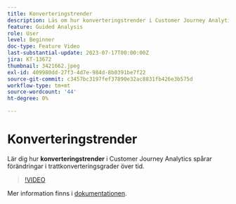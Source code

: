 ```yaml
---
title: Konverteringstrender
description: Läs om hur konverteringstrender i Customer Journey Analytics förändrar trattkonverteringsgraden över tid.
feature: Guided Analysis
role: User
level: Beginner
doc-type: Feature Video
last-substantial-update: 2023-07-17T00:00:00Z
jira: KT-13672
thumbnail: 3421662.jpeg
exl-id: 409980dd-27f3-4d7e-984d-8b0391be7f22
source-git-commit: c3457bc3197fef37890e32ac8831fb426e3b575d
workflow-type: tm+mt
source-wordcount: '44'
ht-degree: 0%

---
```


# Konverteringstrender

Lär dig hur **konverteringstrender** i Customer Journey Analytics spårar förändringar i trattkonverteringsgrader över tid.

>[!VIDEO](https://video.tv.adobe.com/v/3421662/?learn=on)

Mer information finns i [dokumentationen](https://experienceleague.adobe.com/docs/analytics-platform/using/guided-analysis/funnel/conversion-trends.html?lang=sv-SE).
